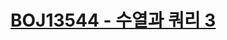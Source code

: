 # [BOJ13544 - 수열과 쿼리 3](https://www.acmicpc.net/problem/13544)
<!--tags: ds, merge sort tree, segtree, sorting-->
